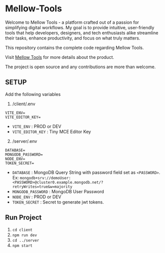 # Mellow-Tools

Welcome to Mellow Tools - a platform crafted out of a passion for simplifying digital workflows. My goal is to provide intuitive, user-friendly tools that help developers, designers, and tech enthusiasts alike streamline their tasks, enhance productivity, and focus on what truly matters.

This repository contains the complete code regarding Mellow Tools.

Visit [Mellow Tools](https://mellow-tools.vercel.app/) for more details about the product.

The project is open source and any contributions are more than welcome.

## SETUP

Add the following variables

1. /client/.env

```
VITE_ENV=
VITE_EDITOR_KEY=
```

- `VITE_ENV` : PROD or DEV
- `VITE_EDITOR_KEY` : Tiny MCE Editor Key

2. /server/.env

```
DATABASE=
MONGODB_PASSWORD=
NODE_ENV=
TOKEN_SECRET=
```

- `DATABASE` : MongoDB Query String with password field set as `<PASSWORD>`.
  Ex: `mongodb+srv://demoUser:<PASSWORD>@cluster0.example.mongodb.net/?retryWrites=true&w=majority`
- `MONGODB_PASSWORD` : MongoDB User Password
- `NODE_ENV` : PROD or DEV
- `TOKEN_SECRET` : Secret to generate jwt tokens.

## Run Project

1. `cd client`
2. `npm run dev`
3. `cd ../server`
4. `npm start`
